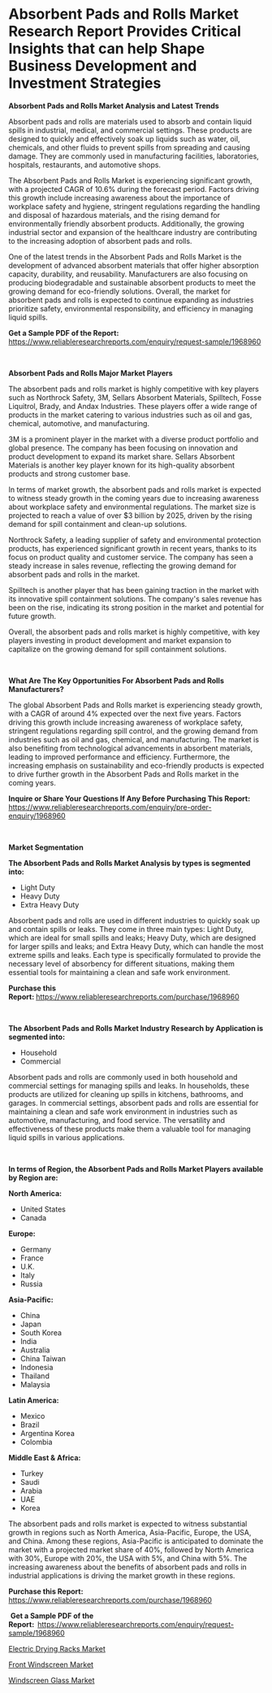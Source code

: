 <p><h1>Absorbent Pads and Rolls Market Research Report Provides Critical Insights that can help Shape Business Development and Investment Strategies</h1></p><p><strong>Absorbent Pads and Rolls Market Analysis and Latest Trends</strong></p>
<p><p>Absorbent pads and rolls are materials used to absorb and contain liquid spills in industrial, medical, and commercial settings. These products are designed to quickly and effectively soak up liquids such as water, oil, chemicals, and other fluids to prevent spills from spreading and causing damage. They are commonly used in manufacturing facilities, laboratories, hospitals, restaurants, and automotive shops.</p><p>The Absorbent Pads and Rolls Market is experiencing significant growth, with a projected CAGR of 10.6% during the forecast period. Factors driving this growth include increasing awareness about the importance of workplace safety and hygiene, stringent regulations regarding the handling and disposal of hazardous materials, and the rising demand for environmentally friendly absorbent products. Additionally, the growing industrial sector and expansion of the healthcare industry are contributing to the increasing adoption of absorbent pads and rolls.</p><p>One of the latest trends in the Absorbent Pads and Rolls Market is the development of advanced absorbent materials that offer higher absorption capacity, durability, and reusability. Manufacturers are also focusing on producing biodegradable and sustainable absorbent products to meet the growing demand for eco-friendly solutions. Overall, the market for absorbent pads and rolls is expected to continue expanding as industries prioritize safety, environmental responsibility, and efficiency in managing liquid spills.</p></p>
<p><strong>Get a Sample PDF of the Report:&nbsp;</strong> <a href="https://www.reliableresearchreports.com/enquiry/request-sample/1968960">https://www.reliableresearchreports.com/enquiry/request-sample/1968960</a></p>
<p>&nbsp;</p>
<p><strong>Absorbent Pads and Rolls Major Market Players</strong></p>
<p><p>The absorbent pads and rolls market is highly competitive with key players such as Northrock Safety, 3M, Sellars Absorbent Materials, Spilltech, Fosse Liquitrol, Brady, and Andax Industries. These players offer a wide range of products in the market catering to various industries such as oil and gas, chemical, automotive, and manufacturing.</p><p>3M is a prominent player in the market with a diverse product portfolio and global presence. The company has been focusing on innovation and product development to expand its market share. Sellars Absorbent Materials is another key player known for its high-quality absorbent products and strong customer base.</p><p>In terms of market growth, the absorbent pads and rolls market is expected to witness steady growth in the coming years due to increasing awareness about workplace safety and environmental regulations. The market size is projected to reach a value of over $3 billion by 2025, driven by the rising demand for spill containment and clean-up solutions.</p><p>Northrock Safety, a leading supplier of safety and environmental protection products, has experienced significant growth in recent years, thanks to its focus on product quality and customer service. The company has seen a steady increase in sales revenue, reflecting the growing demand for absorbent pads and rolls in the market.</p><p>Spilltech is another player that has been gaining traction in the market with its innovative spill containment solutions. The company's sales revenue has been on the rise, indicating its strong position in the market and potential for future growth.</p><p>Overall, the absorbent pads and rolls market is highly competitive, with key players investing in product development and market expansion to capitalize on the growing demand for spill containment solutions.</p></p>
<p>&nbsp;</p>
<p><strong>What Are The Key Opportunities For Absorbent Pads and Rolls Manufacturers?</strong></p>
<p><p>The global Absorbent Pads and Rolls market is experiencing steady growth, with a CAGR of around 4% expected over the next five years. Factors driving this growth include increasing awareness of workplace safety, stringent regulations regarding spill control, and the growing demand from industries such as oil and gas, chemical, and manufacturing. The market is also benefiting from technological advancements in absorbent materials, leading to improved performance and efficiency. Furthermore, the increasing emphasis on sustainability and eco-friendly products is expected to drive further growth in the Absorbent Pads and Rolls market in the coming years.</p></p>
<p><strong>Inquire or Share Your Questions If Any Before Purchasing This Report:</strong> <a href="https://www.reliableresearchreports.com/enquiry/pre-order-enquiry/1968960">https://www.reliableresearchreports.com/enquiry/pre-order-enquiry/1968960</a></p>
<p>&nbsp;</p>
<p><strong>Market Segmentation</strong></p>
<p><strong>The Absorbent Pads and Rolls Market Analysis by types is segmented into:</strong></p>
<p><ul><li>Light Duty</li><li>Heavy Duty</li><li>Extra Heavy Duty</li></ul></p>
<p><p>Absorbent pads and rolls are used in different industries to quickly soak up and contain spills or leaks. They come in three main types: Light Duty, which are ideal for small spills and leaks; Heavy Duty, which are designed for larger spills and leaks; and Extra Heavy Duty, which can handle the most extreme spills and leaks. Each type is specifically formulated to provide the necessary level of absorbency for different situations, making them essential tools for maintaining a clean and safe work environment.</p></p>
<p><strong>Purchase this Report:&nbsp;</strong><a href="https://www.reliableresearchreports.com/purchase/1968960">https://www.reliableresearchreports.com/purchase/1968960</a></p>
<p>&nbsp;</p>
<p><strong>The Absorbent Pads and Rolls Market Industry Research by Application is segmented into:</strong></p>
<p><ul><li>Household</li><li>Commercial</li></ul></p>
<p><p>Absorbent pads and rolls are commonly used in both household and commercial settings for managing spills and leaks. In households, these products are utilized for cleaning up spills in kitchens, bathrooms, and garages. In commercial settings, absorbent pads and rolls are essential for maintaining a clean and safe work environment in industries such as automotive, manufacturing, and food service. The versatility and effectiveness of these products make them a valuable tool for managing liquid spills in various applications.</p></p>
<p>&nbsp;</p>
<p><strong>In terms of Region, the Absorbent Pads and Rolls Market Players available by Region are:</strong></p>
<p>
    <p> <strong> North America: </strong>
        <ul>
            <li>United States</li>
            <li>Canada</li>
        </ul>
        </p> 
    <p> <strong> Europe: </strong>
        <ul>
            <li>Germany</li>
            <li>France</li>
            <li>U.K.</li>
            <li>Italy</li>
            <li>Russia</li>
        </ul>
        </p> 
    <p> <strong> Asia-Pacific: </strong>
        <ul>
            <li>China</li>
            <li>Japan</li>
            <li>South Korea</li>
            <li>India</li>
            <li>Australia</li>
            <li>China Taiwan</li>
            <li>Indonesia</li>
            <li>Thailand</li>
            <li>Malaysia</li>
        </ul>
        </p> 
    <p> <strong> Latin America: </strong>
        <ul>
            <li>Mexico</li>
            <li>Brazil</li>
            <li>Argentina Korea</li>
            <li>Colombia</li>
        </ul>
        </p> 
    <p> <strong> Middle East & Africa: </strong>
        <ul>
            <li>Turkey</li>
            <li>Saudi</li>
            <li>Arabia</li>
            <li>UAE</li>
            <li>Korea</li>
        </ul>
    </p>
    </p>
<p><p>The absorbent pads and rolls market is expected to witness substantial growth in regions such as North America, Asia-Pacific, Europe, the USA, and China. Among these regions, Asia-Pacific is anticipated to dominate the market with a projected market share of 40%, followed by North America with 30%, Europe with 20%, the USA with 5%, and China with 5%. The increasing awareness about the benefits of absorbent pads and rolls in industrial applications is driving the market growth in these regions.</p></p>
<p><strong>Purchase this Report: </strong><a href="https://www.reliableresearchreports.com/purchase/1968960">https://www.reliableresearchreports.com/purchase/1968960</a></p>
<p>&nbsp;<strong>Get a Sample PDF of the Report:&nbsp;&nbsp;</strong><a href="https://www.reliableresearchreports.com/enquiry/request-sample/1968960">https://www.reliableresearchreports.com/enquiry/request-sample/1968960</a></p>
<p><strong></strong></p>
<p><p><a href="https://github.com/singletonthaxterkelliehr2df/Market-Research-Report-List-1/blob/main/electric-drying-racks-market.md">Electric Drying Racks Market</a></p><p><a href="https://frill-swim-3cd.notion.site/Front-Windscreen-Market-Size-Evaluating-its-Market-Trends-Growth-and-Projections-2024-2031-9d5a27e6cb294f64a28ed3059832b0f6">Front Windscreen Market</a></p><p><a href="https://gentle-editor-9db.notion.site/Windscreen-Glass-Market-Research-Report-Reveals-The-Latest-Trends-And-Opportunities-of-this-Market-f-7522ffc4d9d04f3db57b30d0976329b2">Windscreen Glass Market</a></p></p>